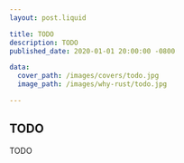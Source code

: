 ```yaml
---
layout: post.liquid

title: TODO
description: TODO
published_date: 2020-01-01 20:00:00 -0800

data:
  cover_path: /images/covers/todo.jpg
  image_path: /images/why-rust/todo.jpg

---
```


## TODO

TODO

